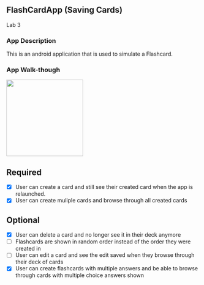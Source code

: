 ## FlashCardApp (Saving Cards)

Lab 3

### App Description
This is an android application that is used to simulate a Flashcard.

### App Walk-though
<img src="https://github.com/farqnyy8/FlashCardApp/blob/master/walkthrough.gif" width=200><br>

## Required
- [X] User can create a card and still see their created card when the app is relaunched.
- [X] User can create muliple cards and browse through all created cards

## Optional
- [X] User can delete a card and no longer see it in their deck anymore
- [ ] Flashcards are shown in random order instead of the order they were created in
- [ ] User can edit a card and see the edit saved when they browse through their deck of cards
- [X] User can create flashcards with multiple answers and be able to browse through cards with multiple choice answers shown
